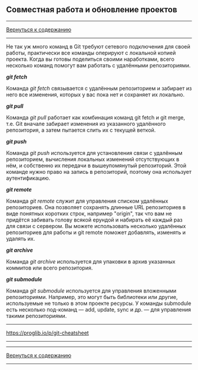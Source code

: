 ## Совместная работа и обновление проектов

---

[Вернуться к содержанию](readme.md)

---

Не так уж много команд в Git требуют сетевого подключения для своей работы, практически все команды оперируют с локальной копией проекта. Когда вы готовы поделиться своими наработками, всего несколько команд помогут вам работать с удалёнными репозиториями.

***git fetch***

Команда *git fetch* связывается с удалённым репозиторием и забирает из него все изменения, которых у вас пока нет и сохраняет их локально.

***git pull***

Команда *git pull* работает как комбинация команд git fetch и git merge, т.е. Git вначале забирает изменения из указанного удалённого репозитория, а затем пытается слить их с текущей веткой.

***git push***

Команда *git push* используется для установления связи с удалённым репозиторием, вычисления локальных изменений отсутствующих в нём, и собственно их передачи в вышеупомянутый репозиторий. Этой команде нужно право на запись в репозиторий, поэтому она использует аутентификацию.

***git remote***

Команда *git remote* служит для управления списком удалённых репозиториев. Она позволяет сохранять длинные URL репозиториев в виде понятных коротких строк, например "origin", так что вам не придётся забивать голову всякой ерундой и набирать её каждый раз для связи с сервером. Вы можете использовать несколько удалённых репозиториев для работы и git remote поможет добавлять, изменять и удалять их.

***git archive***

Команда *git archive* используется для упаковки в архив указанных коммитов или всего репозитория.

***git submodule***

Команда *git submodule* используется для управления вложенными репозиториями. Например, это могут быть библиотеки или другие, используемые не только в этом проекте ресурсы. У команды submodule есть несколько под-команд — add, update, sync и др. — для управления такими репозиториями.

---

https://proglib.io/p/git-cheatsheet

---

---

[Вернуться к содержанию](readme.md)

---





